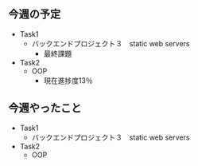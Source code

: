 ## 今週の予定
- Task1
    - バックエンドプロジェクト３　static web servers
        - 最終課題
- Task2
    - OOP
        - 現在進捗度13％


## 今週やったこと
- Task1
    - バックエンドプロジェクト３　static web servers
- Task2
    - OOP
